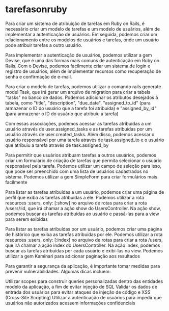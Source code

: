 # tarefasonruby


Para criar um sistema de atribuição de tarefas em Ruby on Rails, é necessário criar um modelo de tarefas e um modelo de usuários, além de implementar a autenticação de usuários. Em seguida, podemos criar um relacionamento entre os modelos de usuários e tarefas, onde um usuário pode atribuir tarefas a outro usuário.

Para implementar a autenticação de usuários, podemos utilizar a gem Devise, que é uma das formas mais comuns de autenticação em Ruby on Rails. Com o Devise, podemos facilmente criar um sistema de login e registro de usuários, além de implementar recursos como recuperação de senha e confirmação de e-mail.

Para criar o modelo de tarefas, podemos utilizar o comando rails generate model Task, que irá gerar um arquivo de migration para criar a tabela "tasks" no banco de dados. Podemos adicionar os atributos desejados à tabela, como "title", "description", "due_date", "assigned_to_id" (para armazenar o ID do usuário que a tarefa foi atribuída) e "assigned_by_id" (para armazenar o ID do usuário que atribuiu a tarefa)

Com essas associações, podemos acessar as tarefas atribuídas a um usuário através de user.assigned_tasks e as tarefas atribuídas por um usuário através de user.created_tasks. Além disso, podemos acessar o usuário responsável por uma tarefa através de task.assigned_to e o usuário que atribuiu a tarefa através de task.assigned_by

Para permitir que usuários atribuam tarefas a outros usuários, podemos criar um formulário de criação de tarefas que permita selecionar o usuário responsável pela tarefa. Podemos utilizar um campo de seleção para isso, que pode ser preenchido com uma lista de usuários cadastrados no sistema. Podemos utilizar a gem SimpleForm para criar formulários mais facilmente 

Para listar as tarefas atribuídas a um usuário, podemos criar uma página de perfil que exiba as tarefas atribuídas a ele. Podemos utilizar a rota resources :users, only: [:show] no arquivo de rotas para criar a rota /users/:id, que irá chamar a ação show do UsersController. Na ação show, podemos buscar as tarefas atribuídas ao usuário e passá-las para a view para serem exibidas

Para listar as tarefas atribuídas por um usuário, podemos criar uma página de histórico que exiba as tarefas atribuídas por ele. Podemos utilizar a rota resources :users, only: [:index] no arquivo de rotas para criar a rota /users, que irá chamar a ação index do UsersController. Na ação index, podemos buscar as tarefas atribuídas por cada usuário e exibi-las na view. Podemos utilizar a gem Kaminari para adicionar paginação aos resultados

Para garantir a segurança da aplicação, é importante tomar medidas para prevenir vulnerabilidades. Algumas dicas incluem:

Utilizar scopes para construir queries personalizadas dentro das entidades modelo da aplicação, a fim de evitar injeção de SQL
Validar os dados de entrada dos usuários para evitar ataques de injeção de código e XSS (Cross-Site Scripting) 
Utilizar a autenticação de usuários para impedir que usuários não autorizados acessem informações confidenciais 
